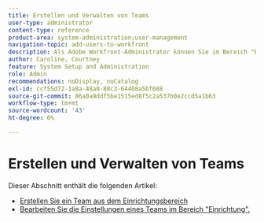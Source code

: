 ```yaml
---
title: Erstellen und Verwalten von Teams
user-type: administrator
content-type: reference
product-area: system-administration;user-management
navigation-topic: add-users-to-workfront
description: Als Adobe Workfront-Administrator können Sie im Bereich "Einrichtung"ein Team erstellen.
author: Caroline, Courtney
feature: System Setup and Administration
role: Admin
recommendations: noDisplay, noCatalog
exl-id: ccf55d72-1a8a-48a0-88c3-64408a5bf688
source-git-commit: 86a0a9ddf5be1515ed8f5c2a537b0e2ccd5a1b63
workflow-type: tm+mt
source-wordcount: '43'
ht-degree: 0%

---
```


# Erstellen und Verwalten von Teams

Dieser Abschnitt enthält die folgenden Artikel:

* [Erstellen Sie ein Team aus dem Einrichtungsbereich](../../../administration-and-setup/add-users/create-and-manage-teams/create-a-team-from-setup.md)
* [Bearbeiten Sie die Einstellungen eines Teams im Bereich &quot;Einrichtung&quot;.](../../../administration-and-setup/add-users/create-and-manage-teams/edit-team-settings-from-setup.md)
